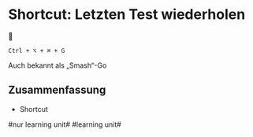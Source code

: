 # Shortcut: Letzten Test wiederholen
🔁

`Ctrl + ⌥ + ⌘ + G`

Auch bekannt als „Smash“-Go


## Zusammenfassung
- Shortcut

#nur learning unit# #learning unit#